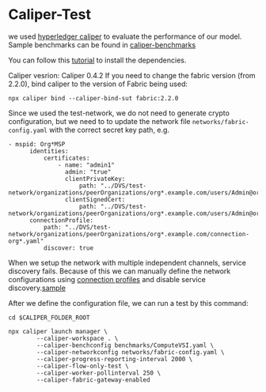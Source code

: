 # Caliper-Test
we used [hyperledger caliper](https://github.com/hyperledger/caliper) to evaluate the performance of our model. Sample benchmarks can be found in [caliper-benchmarks](https://github.com/hyperledger/caliper-benchmarks)

You can follow this [tutorial](https://hyperledger.github.io/caliper/v0.4.2/fabric-tutorial/tutorials-fabric-existing/) to install the dependencies.

Caliper vesrion: Caliper 0.4.2
If you need to change the fabric version (from 2.2.0), bind caliper to the version of Fabric being used:
```
npx caliper bind --caliper-bind-sut fabric:2.2.0
```

Since we used the test-network, we do not need to generate  crypto configuration, but we need to to update the network file ```networks/fabric-config.yaml``` with the correct secret key path, e.g.
```
- mspid: Org*MSP
      identities:
          certificates:
              - name: "admin1"
                admin: "true"
                clientPrivateKey:
                    path: "../DVS/test-network/organizations/peerOrganizations/org*.example.com/users/Admin@org*.example.com/msp/keystore/[file_name]"
                clientSignedCert:
                    path: "../DVS/test-network/organizations/peerOrganizations/org*.example.com/users/Admin@org*.example.com/msp/signcerts/cert.pem"
      connectionProfile:
          path: "../DVS/test-network/organizations/peerOrganizations/org*.example.com/connection-org*.yaml"
          discover: true
```
When we setup the network with multiple independent channels, service discovery fails. Because of this we can manually define the network configurations using [connection profiles](https://hyperledger.github.io/caliper/v0.3.2/fabric-config/) and disable service discovery.[sample](https://hyperledger.github.io/caliper/v0.3.2/fabric-config/#connection-profile-example)

After we define the configuration file, we can run a test by this command:
```
cd $CALIPER_FOLDER_ROOT

npx caliper launch manager \
        --caliper-workspace . \
        --caliper-benchconfig benchmarks/ComputeVSI.yaml \
        --caliper-networkconfig networks/fabric-config.yaml \
        --caliper-progress-reporting-interval 2000 \
        --caliper-flow-only-test \
        --caliper-worker-pollinterval 250 \
        --caliper-fabric-gateway-enabled

```

